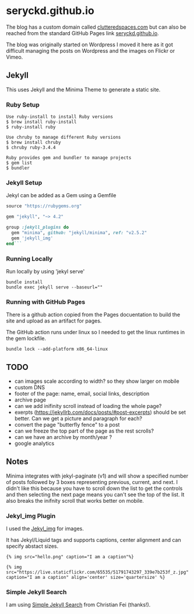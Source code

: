 # seryckd.github.io

The blog has a custom domain called [clutteredspaces.com](http://clutteredspaces.com) but can also be reached from the standard GitHub Pages link [seryckd.github.io](https://seryckd.github.io).

The blog was originally started on Wordpress I moved it here as it got difficult managing the posts on Wordpress and the images on Flickr or Vimeo.


## Jekyll

This uses Jekyll and the Minima Theme to generate a static site.

### Ruby Setup
```
Use ruby-install to install Ruby versions
$ brew install ruby-install
$ ruby-install ruby

Use chruby to manage different Ruby versions
$ brew install chruby
$ chruby ruby-3.4.4

Ruby provides gem and bundler to manage projects
$ gem list
$ bundler
```

### Jekyll Setup

Jekyl can be added as a Gem using a Gemfile

```rb
source "https://rubygems.org"

gem "jekyll", "~> 4.2"

group :jekyll_plugins do
  gem "minima", github: "jekyll/minima", ref: "v2.5.2"
  gem 'jekyll_img'
end```
```

### Running Locally

Run locally by using 'jekyl serve'
```
bundle install
bundle exec jekyll serve --baseurl=""
```

### Running with GitHub Pages

There is a github action copied from the Pages docuentation to build the site and upload as an artifact for pages.

The GitHub action runs under linux so I needed to get the linux runtimes in the gem lockfile.
```
bundle lock --add-platform x86_64-linux
```


## TODO

- can images scale according to width? so they show larger on mobile
- custom DNS
- footer of the page: name, email, social links, description
- archive page
- can we add inifinity scroll instead of loading the whole page?
- exerpts (https://jekyllrb.com/docs/posts/#post-excerpts) should be set better.  Can we get a picture and paragraph for each?
- convert the page "butterfly fence" to a post
- can we freeze the top part of the page as the rest scrolls?
- can we have an archive by month/year ?
- google analytics

## Notes

Minima integrates with jekyl-paginate (v1) and will show a specified number of posts followed by 3 boxes representing previous, current, and next.  I didn't like this because you have to scroll down the list to get the controls and then selecting the next page means you can't see the top of the list.  It also breaks the inifnity scroll that works better on mobile.


### Jekyl_img Plugin

I used the [Jekyl_img](https://www.mslinn.com/jekyll_plugins/jekyll_img.html) for images.

It has Jekyl/Liquid tags and supports captions, center alignment and can specify abstact sizes.

```
{% img src="hello.png" caption="I am a caption"%}

{% img src="https://live.staticflickr.com/65535/51791743297_339e7b253f_z.jpg" caption="I am a caption" align='center' size='quartersize' %}
```

### Simple Jekyll Search

I am using [Simple Jekyll Search](https://github.com/christian-fei/Simple-Jekyll-Search) from Christian Fei (thanks!).
